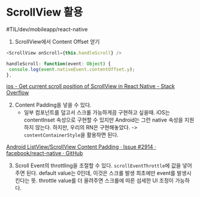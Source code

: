 # ScrollView 활용
#TIL/dev/mobileapp/react-native

1. ScrollView에서 Content Offset 얻기 
```typescript
<ScrollView onScroll={this.handleScroll} />

handleScroll: function(event: Object) {
 console.log(event.nativeEvent.contentOffset.y);
},

```

[ios - Get current scroll position of ScrollView in React Native - Stack Overflow](https://stackoverflow.com/a/29515539/12330603)


2. Content Padding을 넣을 수 있다. 
	- 일부 컴포넌트를 덮고서 스크롤 가능하게끔 구현하고 싶을때. iOS는 contentInset 속성으로 구현할 수 있지만 Android는 그런 native 속성을 지원하지 않는다. 하지만, 우리의 RN은 구현해놓았다. 
	-> `contentContainerStyle`을 활용하면 된다.

[Android ListView/ScrollView Content Padding · Issue #2914 · facebook/react-native · GitHub](https://github.com/facebook/react-native/issues/2914)


3. Scroll Event의 throttling을 조절할 수 있다. `scrollEventThrottle`에 값을 넣어주면 된다. default value는 0인데, 이것은 스크롤 발생 최초에만 event를 발생시킨다는 뜻. throttle value를 더 올려주면 스크롤에 따른 섬세한 UI 조정이 가능하다. 